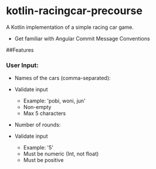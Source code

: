 # kotlin-racingcar-precourse

A Kotlin implementation of a simple racing car game.

- Get familiar with Angular Commit Message Conventions

##Features

### User Input:

- Names of the cars (comma-separated):
- Validate input
	- Example: 'pobi, woni, jun'
	- Non-empty
	- Max 5 characters

- Number of rounds:
- Validate input
	- Example: '5'
	- Must be numeric (Int, not float)
	- Must be positive
